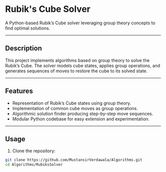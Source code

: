 # Rubik's Cube Solver

A Python-based Rubik’s Cube solver leveraging group theory concepts to find optimal solutions.

---

## Description

This project implements algorithms based on group theory to solve the Rubik’s Cube. The solver models cube states, applies group operations, and generates sequences of moves to restore the cube to its solved state.

---

## Features

- Representation of Rubik’s Cube states using group theory.
- Implementation of common cube moves as group operations.
- Algorithmic solution finder producing step-by-step move sequences.
- Modular Python codebase for easy extension and experimentation.

---

## Usage

1. Clone the repository:

```bash
git clone https://github.com/MustansirVerdawala/Algorithms.git
cd Algorithms/RubiksSolver
